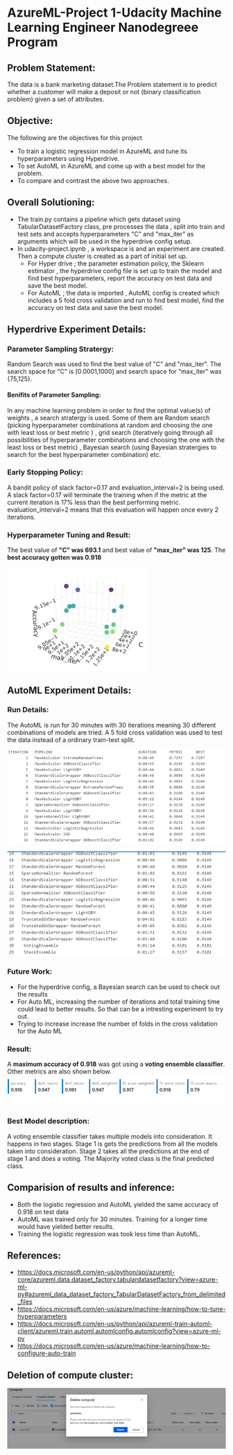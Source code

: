 # AzureML-Project 1-Udacity Machine Learning Engineer Nanodegreee Program

## Problem Statement:
The data is a bank marketing dataset.The Problem statement is to predict whether a customer will make a deposit or not (binary classification problem) given a set of attributes. 

## Objective:
The following are the objectives for this project
- To train a logistic regression model in AzureML and tune its hyperparameters using Hyperdrive.
- To set AutoML in AzureML and come up with a best model for the problem.
- To compare and contrast the above two approaches. 

## Overall Solutioning:
- The train.py contains a pipeline which gets dataset using TabularDatasetFactory class, pre processes the data , split into train and test sets and accepts hyperparameters "C" and "max_iter" as arguments which will be used in the hyperdrive config setup. 
- In udacity-project.ipynb , a workspace is and an experiment are created. Then a compute cluster is created as a part of initial set up.
    - For Hyper drive ; the parameter estimation policy, the Sklearn estimator , the hyperdrive config file is set up to train the model and find best hyperparameters, report the accuracy on test data and save the best model.
    - For AutoML ; the data is imported , AutoML config is created which includes a 5 fold cross validation and run to find best model, find the accuracy on test data and save the best model.

## Hyperdrive Experiment Details:

### Parameter Sampling Stratergy:
Random Search was used to find the best value of "C" and "max_iter". The search space for "C" is [0.0001,1000] and search space for "max_iter" was {75,125}.
#### Benifits of Parameter Sampling:
In any machine learning problem in order to find the optimal value(s) of weights , a search stratergy is used. Some of them are Random search (picking hyperparameter combinations at random and choosing the one with least loss or best metric ) , grid search (iteratively going through all possibilities of hyperparameter combinations and choosing the one with the least loss or best metric) , Bayesian search (using Bayesian stratergies to search for the best hyperparameter combination) etc.  

### Early Stopping Policy:
A bandit policy of slack factor=0.17 and evaluation_interval=2 is being used. A slack factor=0.17 will terminate the training when if the metric at the current iteration is 17% less than the best performing metric. evaluation_interval=2 means that this evaluation will happen once every 2 iterations.  

### Hyperparameter Tuning and Result:
The best value of **"C" was 693.1** and best value of **"max_iter" was 125**. The **best accuracy gotten was 0.918**

![Alt text](static/tuned_paramters.png?raw=true "Title")


## AutoML Experiment Details:

### Run Details:
The AutoML is run for 30 minutes with 30 iterations meaning 30 different combinations of models are tried. A 5 fold cross validation was used to test the data instead of a ordinary train-test split.


![Alt text](static/automl_result_1.png?raw=true "Title1")


![Alt text](static/automl_result_2.png?raw=true "Title2")
### Future Work:
- For the hyperdrive config, a Bayesian search can be used to check out the results 
- For Auto ML, increasing the number of iterations and total training time could lead to better results. So that can be a intresting experiment to try out.
- Trying to increase increase the number of folds in the cross validation for the Auto ML 

### Result:
A **maximum accuracy of 0.918** was got using a **voting ensemble classifier**. Other metrics are also shown below.
![Alt text](static/automl_detailed_metrics.png?raw=true "Title2")

### Best Model description:
A voting ensemble classifier takes multiple models into consideration. It happens in two stages. Stage 1 is gets the predictions from all the models taken into consideration. Stage 2 takes all the predictions at the end of stage 1 and does a voting. The Majority voted class is the final predicted class.

## Comparision of results and inference:
- Both the logistic regression and AutoML yielded the same accuracy of 0.918 on test data
- AutoML was trained only for 30 minutes. Training for a longer time would have yielded better results.
- Training the logistic regression was took less time than AutoML.


## References:
- https://docs.microsoft.com/en-us/python/api/azureml-core/azureml.data.dataset_factory.tabulardatasetfactory?view=azure-ml-py#azureml_data_dataset_factory_TabularDatasetFactory_from_delimited_files
- https://docs.microsoft.com/en-us/azure/machine-learning/how-to-tune-hyperparameters
- https://docs.microsoft.com/en-us/python/api/azureml-train-automl-client/azureml.train.automl.automlconfig.automlconfig?view=azure-ml-py
- https://docs.microsoft.com/en-us/azure/machine-learning/how-to-configure-auto-train


## Deletion of compute cluster:

![Alt text](static/delete_compute.png?raw=true "Title2")

